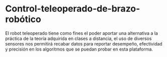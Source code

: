 # Control-teleoperado-de-brazo-robótico 
El robot teleoperado tiene como fines el poder aportar una alternativa a la práctica de la teoría adquirida en clases a distancia, el uso de diversos sensores nos permitirá recabar datos para reportar desempeño, efectividad y precisión en los algoritmos que se puedan probar en esta plataforma.
